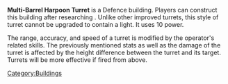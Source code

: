 **Multi-Barrel Harpoon Turret** is a Defence building. Players can
construct this building after researching [](Revolving-Barrel_Harpoon_Turret_(Tech).md). Unlike other
improved turrets, this style of turret cannot be upgraded to contain a
light. It uses 10 power.

The range, accuracy, and speed of a turret is modified by the operator's
related skills. The previously mentioned stats as well as the damage of
the turret is affected by the height difference between the turret and
its target. Turrets will be more effective if fired from above.

[Category:Buildings](Category:Buildings "wikilink")